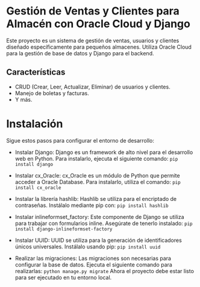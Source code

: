 # Gestión de Ventas y Clientes para Almacén con Oracle Cloud y Django
Este proyecto es un sistema de gestión de ventas, usuarios y clientes diseñado específicamente para pequeños almacenes. Utiliza Oracle Cloud para la gestión de base de datos y Django para el backend.

## Características
* CRUD (Crear, Leer, Actualizar, Eliminar) de usuarios y clientes.
* Manejo de boletas y facturas.
* Y más.

# Instalación
Sigue estos pasos para configurar el entorno de desarrollo:

* Instalar Django: Django es un framework de alto nivel para el desarrollo web en Python. Para instalarlo, ejecuta el siguiente comando:
`pip install django`

* Instalar cx_Oracle: cx_Oracle es un módulo de Python que permite acceder a Oracle Database. Para instalarlo, utiliza el comando:
`pip install cx_oracle`

* Instalar la librería hashlib: Hashlib se utiliza para el encriptado de contraseñas. Instálalo mediante pip con:
`pip install hashlib`

* Instalar inlineformset_factory: Este componente de Django se utiliza para trabajar con formularios inline. Asegúrate de tenerlo instalado:
`pip install django-inlineformset-factory`

* Instalar UUID: UUID se utiliza para la generación de identificadores únicos universales. Instálalo usando pip:
`pip install uuid`

* Realizar las migraciones: Las migraciones son necesarias para configurar la base de datos. Ejecuta el siguiente comando para realizarlas:
`python manage.py migrate`
Ahora el proyecto debe estar listo para ser ejecutado en tu entorno local.




